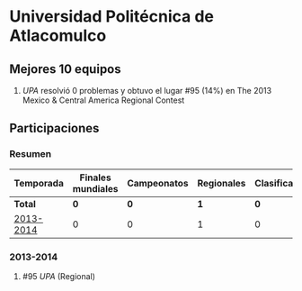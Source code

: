 ---
---

# Universidad Politécnica de Atlacomulco

## Mejores 10 equipos

1. _UPA_ resolvió 0 problemas y obtuvo el lugar #95 (14%) en The 2013 Mexico & Central America Regional Contest

## Participaciones

### Resumen

| Temporada | Finales mundiales | Campeonatos | Regionales | Clasificatorios | Equipos |
| --- | --- | --- | --- | --- | --- |
| **Total** | **0** | **0** | **1** | **0** | **1** |
| [2013-2014](#2013-2014) | 0 | 0 | 1 | 0 | 1 |

### 2013-2014

1. #95 _UPA_ (Regional)



